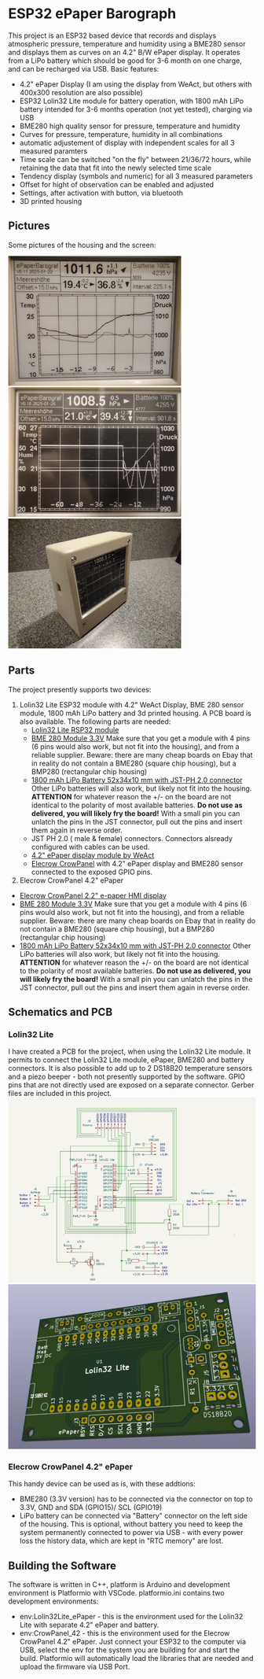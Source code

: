 # ESP32 ePaper Barograph
This project is an ESP32 based device that records and displays atmospheric pressure, temperature and humidity using a BME280 sensor and displays them as curves on an 4.2" B/W ePaper display. It operates from a LiPo battery which should be good for 3-6 month on one charge, and can be recharged via USB.
Basic features:
- 4.2" ePaper Display (I am using the display from WeAct, but others with 400x300 resolution are also possible)
- ESP32 Lolin32 Lite module for battery operation, with 1800 mAh LiPo battery intended for 3-6 months operation (not yet tested), charging via USB
- BME280 high quality sensor for pressure, temperature and humidity
- Curves for pressure, temperature, humidity in all combinations
- automatic adjustement of display with independent scales for all 3 measured paramters 
- Time scale can be switched "on the fly" between 21/36/72 hours, while retaining the data that fit into the newly selected time scale
- Tendency display (symbols and numeric) for all 3 measured parameters
- Offset for hight of observation can be enabled and adjusted
- Settings, after activation with button, via bluetooth
- 3D printed housing

## Pictures
Some pictures of the housing and the screen:

![Display](https://github.com/88markus88/ESP32_ePaper_Barograph/blob/main/Pictures/Standard%20PT.jpg)
![Inverted display](https://github.com/88markus88/ESP32_ePaper_Barograph/blob/main/Pictures/Inverted%20PTH.jpg)
![Housing](https://github.com/88markus88/ESP32_ePaper_Barograph/blob/main/Pictures/Hoursing.jpg)

## Parts
The project presently supports two devices:
1. Lolin32 Lite ESP32 module with 4.2" WeAct Display, BME 280 sensor module, 1800 mAh LiPo battery and 3d printed housing. A PCB board is also available.
   The following parts are needed:
   - [Lolin32 Lite RSP32 module](https://www.amazon.de/AZDelivery-LOLIN32-Bluetooth-kompatibel-Arduino/dp/B086V8X2RM/ref=sr_1_1_pp?__mk_de_DE=%C3%85M%C3%85%C5%BD%C3%95%C3%91&crid=2Y27I7AEYM9WX&dib=eyJ2IjoiMSJ9.oNJbRfCZ-fu_vozIfxLCtf3HXLp9I-uPyWlu2nvjfPpeDhkVGGNlZxv5Sz1wx8w9KMfxJls-1ZDVz42O4GHf5jZGgGVwZPdvzvrQdXk0kT_A6RewTc9YMkqjQ3iQTPgM0uivrl79juA1taJghOAjpS3Fwa6kLbrBI_IJpl4o2-8MCH1yzFgi4ckKFVAqtziA.9GUBbFdNLPXHgTDpc1SDFziCLFOkvI_fY1c62FEOx04&dib_tag=se&keywords=Lolin32%2BLite&qid=1738659974&sprefix=lolin32%2Blite%2Caps%2C199&sr=8-1&th=1)
   - [BME 280 Module 3.3V](https://www.amazon.de/s?k=bme280&ref=404_search) Make sure that you get a module with 4 pins (6 pins would also work, but not fit into the housing), and from a reliable supplier. Beware: there are many cheap boards on Ebay that in reality do not contain a BME280 (square chip housing), but a BMP280 (rectangular chip housing)
   - [1800 mAh LiPo Battery 52x34x10 mm with JST-PH 2.0 connector](https://www.ebay.de/itm/255510046348?mkcid=16&mkevt=1&mkrid=707-127634-2357-0&ssspo=yTbngviFSJu&sssrc=4429486&ssuid=nJMJusrNRZS&var=555706977194&widget_ver=artemis&media=COPY) Other LiPo batteries will also work, but likely not fit into the housing. **ATTENTION** for whatever reason the +/- on the board are not identical to the polarity of most available batteries. **Do not use as delivered, you will likely fry the board!** With a small pin you can unlatch the pins in the JST connector, pull out the pins and insert them again in reverse order.
   - JST PH 2.0 ( male & female) connectors. Connectors alsready configured with cables can be used.
   - [4.2" ePaper display module by WeAct](https://de.aliexpress.com/w/wholesale-Weact-studio-ePaper-4.2.html?spm=a2g0o.detail.search.0) 
   - [Elecrow CrowPanel](https://www.elecrow.com/wiki/CrowPanel_ESP32_E-paper_4.2-inch_HMI_Display.html?srsltid=AfmBOopLg2lyLTtVUnrafO5OQ8krdLfANDyudeDwoHQay9rsuxcy4Twv) with 4.2" ePaper display and BME280 sensor connected to the exposed GPIO pins.
2. Elecrow CrowPanel 4.2" ePaper
  - [Elecrow CrowPanel 2.2" e-paper HMI display](https://m.elecrow.com/pages/shop/product/details?id=207653&srsltid=AfmBOoq9SIdzb9AhMf4R4YTJ9BLrYichk5EBjKeTe6YT30B_DNrccfvo)
  - [BME 280 Module 3.3V](https://www.amazon.de/s?k=bme280&ref=404_search) Make sure that you get a module with 4 pins (6 pins would also work, but not fit into the housing), and from a reliable supplier. Beware: there are many cheap boards on Ebay that in reality do not contain a BME280 (square chip housing), but a BMP280 (rectangular chip housing)
   - [1800 mAh LiPo Battery 52x34x10 mm with JST-PH 2.0 connector](https://www.ebay.de/itm/255510046348?mkcid=16&mkevt=1&mkrid=707-127634-2357-0&ssspo=yTbngviFSJu&sssrc=4429486&ssuid=nJMJusrNRZS&var=555706977194&widget_ver=artemis&media=COPY) Other LiPo batteries will also work, but likely not fit into the housing. **ATTENTION** for whatever reason the +/- on the board are not identical to the polarity of most available batteries. **Do not use as delivered, you will likely fry the board!** With a small pin you can unlatch the pins in the JST connector, pull out the pins and insert them again in reverse order.

## Schematics and PCB
### Lolin32 Lite
I have created a PCB for the project, when using the Lolin32 Lite module. It permits to connect the Lolin32 Lite module, ePaper, BME280 and battery connectors. It is also possible to add up to 2 DS18B20 temperature sensors and a piezo beeper - both not presently supported by the software. GPIO pins that are not directly used are exposed on a separate connector.
Gerber files are included in this project.
![PCB](https://github.com/88markus88/ESP32_ePaper_Barograph/blob/main/PCB/ePaperBarograf_schematic_V0.1.jpg)
![PCB](https://github.com/88markus88/ESP32_ePaper_Barograph/blob/main/PCB/ePaperBarograf_PCB_V0.1.jpg)
### Elecrow CrowPanel 4.2" ePaper
This handy device can be used as is, with these addtions:
- BME280 (3.3V version) has to be connected via the connector on top to 3.3V, GND and SDA (GPIO15)/ SCL (GPIO19)
- LiPo battery can be connected via "Battery" connector on the left side of the housing. This is optional, without battery you need to keep the system permanently connected to power via USB - with every power loss the history data, which are kept in "RTC memory" are lost. 

## Building the Software
The software is written in C++, platform is Arduino and development environment is Platformio with VSCode. 
platformio.ini contains two development environments:
- env:Lolin32Lite_ePaper - this is the environment used for the Lolin32 Lite with separate 4.2" ePaper and battery. 
- env:CrowPanel_42 - this is the environment used for the Elecrow CrowPanel 4.2" ePaper.
Just connect your ESP32 to the computer via USB, select the env for the system you are building for and start the build. Platformio will automatically load the libraries that are needed and upload the firmware via USB Port. 
